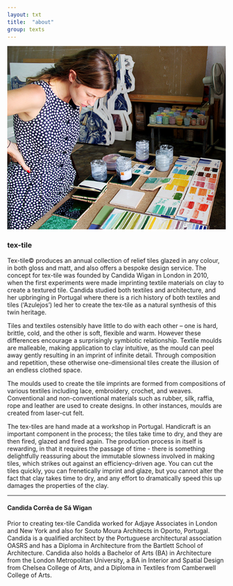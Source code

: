 ```yaml
---
layout: txt
title:  "about"
group: texts
---
```


![profile](/assets/img/id/candida-profile.jpg)

### tex-tile
Tex-tile© produces an annual collection of relief tiles glazed in any colour, in both gloss and matt, and also offers a bespoke design service.
The concept for tex-tile was founded by Candida Wigan in London in 2010, when the first experiments were made imprinting textile materials on clay to create a textured tile.
Candida studied both textiles and architecture, and her upbringing in Portugal where there is a rich history of both textiles and tiles (‘Azulejos’) led her to create the tex-tile as a natural synthesis of this twin heritage.  

Tiles and textiles ostensibly have little to do with each other – one is hard, brittle, cold, and the other is soft, flexible and warm. However these differences encourage a surprisingly symbiotic relationship.  Textile moulds are malleable, making application to clay intuitive, as the mould can peel away gently resulting in an imprint of infinite detail.  Through composition and repetition, these otherwise one-dimensional tiles create the illusion of an endless clothed space.

The moulds used to create the tile imprints are formed from compositions of various textiles including lace, embroidery, crochet, and weaves.  Conventional and non-conventional materials such as rubber, silk, raffia, rope and leather are used to create designs.  In other instances, moulds are created from laser-cut felt.  

The tex-tiles are hand made at a workshop in Portugal.  Handicraft is an important component in the process; the tiles take time to dry, and they are then fired, glazed and fired again.  The production process in itself is rewarding, in that it requires the passage of time - there is something delightfully reassuring about the immutable slowness involved in making tiles, which strikes out against an efficiency-driven age.  You can cut the tiles quickly, you can frenetically imprint and glaze, but you cannot alter the fact that clay takes time to dry, and any effort to dramatically speed this up damages the properties of the clay.


- - - 

  

#### Candida Corrêa de Sá Wigan
Prior to creating tex-tile Candida worked for Adjaye Associates in London and New York and also for Souto Moura Architects in Oporto, Portugal.
Candida is a qualified architect by the Portuguese architectural association OASRS and has a Diploma in Architecture from the Bartlett School of Architecture. Candida also holds a Bachelor of Arts (BA) in Architecture from the London Metropolitan University, a BA in Interior and Spatial Design from Chelsea College of Arts, and a Diploma in Textiles from Camberwell College of Arts.
